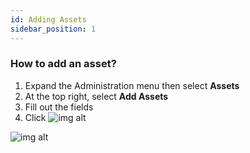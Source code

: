 ```yaml
---
id: Adding Assets
sidebar_position: 1
---
```



### How to add an asset?

1. Expand the Administration menu then select **Assets**
2. At the top right, select **Add Assets**
3. Fill out the fields
4. Click ![img alt](/img/save-btn.png)

![img alt](/img/assets-add.png)